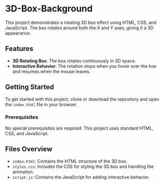 # 3D-Box-Background

This project demonstrates a rotating 3D box effect using HTML, CSS, and JavaScript. The box rotates around both the X and Y axes, giving it a 3D appearance.

## Features

- **3D Rotating Box**: The box rotates continuously in 3D space.
- **Interactive Behavior**: The rotation stops when you hover over the box and resumes when the mouse leaves.

## Getting Started

To get started with this project, clone or download the repository and open the `index.html` file in your browser.

### Prerequisites

No special prerequisites are required. This project uses standard HTML, CSS, and JavaScript.

## Files Overview

- `index.html`: Contains the HTML structure of the 3D box.
- `styles.css`: Includes the CSS for styling the 3D box and handling the animation.
- `script.js`: Contains the JavaScript for adding interactive behavior.
